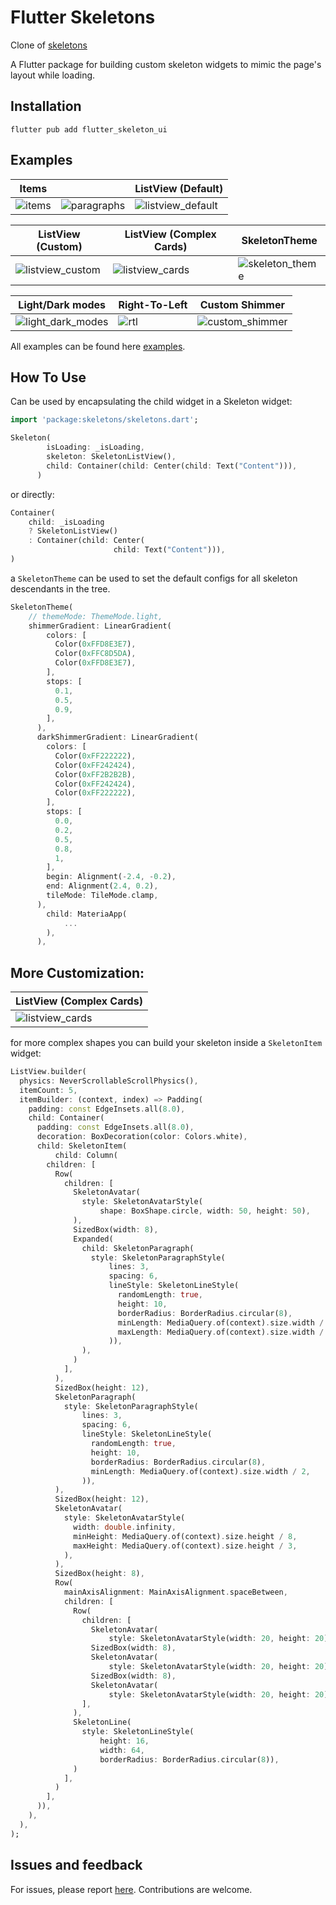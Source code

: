 # Flutter Skeletons

Clone of [skeletons](https://github.com/badjio/skeletons/)

A Flutter package for building custom skeleton widgets to mimic the page's layout while loading.

## Installation

```shell
flutter pub add flutter_skeleton_ui
```

## Examples

| Items                    |                                   | ListView (Default)                             |
| ------------------------ | --------------------------------- | ---------------------------------------------- |
| ![items](gifs/items.gif) | ![paragraphs](gifs/paragraph.gif) | ![listview_default](gifs/listview_default.gif) |

| ListView (Custom)                            | ListView (Complex Cards)                  | SkeletonTheme                              |
| -------------------------------------------- | ----------------------------------------- | ------------------------------------------ |
| ![listview_custom](gifs/listview_custom.gif) | ![listview_cards](gifs/cards_example.gif) | ![skeleton_theme](gifs/skeleton_theme.gif) |

| Light/Dark modes                               | Right-To-Left        | Custom Shimmer                             |
| ---------------------------------------------- | -------------------- | ------------------------------------------ |
| ![light_dark_modes](gifs/light_dark_modes.gif) | ![rtl](gifs/rtl.gif) | ![custom_shimmer](gifs/custom_shimmer.gif) |

All examples can be found here [examples](https://github.com/badjio/skeletons/tree/master/example/lib/examples).

## How To Use

Can be used by encapsulating the child widget in a Skeleton widget:

```dart
import 'package:skeletons/skeletons.dart';

Skeleton(
        isLoading: _isLoading,
        skeleton: SkeletonListView(),
        child: Container(child: Center(child: Text("Content"))),
      )
```

or directly:

```dart
Container(
    child: _isLoading
    ? SkeletonListView()
    : Container(child: Center(
                       child: Text("Content"))),
)

```

a `SkeletonTheme` can be used to set the default configs for all skeleton descendants in the tree.

```dart
SkeletonTheme(
    // themeMode: ThemeMode.light,
    shimmerGradient: LinearGradient(
        colors: [
          Color(0xFFD8E3E7),
          Color(0xFFC8D5DA),
          Color(0xFFD8E3E7),
        ],
        stops: [
          0.1,
          0.5,
          0.9,
        ],
      ),
      darkShimmerGradient: LinearGradient(
        colors: [
          Color(0xFF222222),
          Color(0xFF242424),
          Color(0xFF2B2B2B),
          Color(0xFF242424),
          Color(0xFF222222),
        ],
        stops: [
          0.0,
          0.2,
          0.5,
          0.8,
          1,
        ],
        begin: Alignment(-2.4, -0.2),
        end: Alignment(2.4, 0.2),
        tileMode: TileMode.clamp,
      ),
        child: MateriaApp(
            ...
        ),
      ),
```

## More Customization:

| ListView (Complex Cards)                  |
| ----------------------------------------- |
| ![listview_cards](gifs/cards_example.gif) |

for more complex shapes you can build your skeleton inside a `SkeletonItem` widget:

```dart
ListView.builder(
  physics: NeverScrollableScrollPhysics(),
  itemCount: 5,
  itemBuilder: (context, index) => Padding(
    padding: const EdgeInsets.all(8.0),
    child: Container(
      padding: const EdgeInsets.all(8.0),
      decoration: BoxDecoration(color: Colors.white),
      child: SkeletonItem(
          child: Column(
        children: [
          Row(
            children: [
              SkeletonAvatar(
                style: SkeletonAvatarStyle(
                    shape: BoxShape.circle, width: 50, height: 50),
              ),
              SizedBox(width: 8),
              Expanded(
                child: SkeletonParagraph(
                  style: SkeletonParagraphStyle(
                      lines: 3,
                      spacing: 6,
                      lineStyle: SkeletonLineStyle(
                        randomLength: true,
                        height: 10,
                        borderRadius: BorderRadius.circular(8),
                        minLength: MediaQuery.of(context).size.width / 6,
                        maxLength: MediaQuery.of(context).size.width / 3,
                      )),
                ),
              )
            ],
          ),
          SizedBox(height: 12),
          SkeletonParagraph(
            style: SkeletonParagraphStyle(
                lines: 3,
                spacing: 6,
                lineStyle: SkeletonLineStyle(
                  randomLength: true,
                  height: 10,
                  borderRadius: BorderRadius.circular(8),
                  minLength: MediaQuery.of(context).size.width / 2,
                )),
          ),
          SizedBox(height: 12),
          SkeletonAvatar(
            style: SkeletonAvatarStyle(
              width: double.infinity,
              minHeight: MediaQuery.of(context).size.height / 8,
              maxHeight: MediaQuery.of(context).size.height / 3,
            ),
          ),
          SizedBox(height: 8),
          Row(
            mainAxisAlignment: MainAxisAlignment.spaceBetween,
            children: [
              Row(
                children: [
                  SkeletonAvatar(
                      style: SkeletonAvatarStyle(width: 20, height: 20)),
                  SizedBox(width: 8),
                  SkeletonAvatar(
                      style: SkeletonAvatarStyle(width: 20, height: 20)),
                  SizedBox(width: 8),
                  SkeletonAvatar(
                      style: SkeletonAvatarStyle(width: 20, height: 20)),
                ],
              ),
              SkeletonLine(
                style: SkeletonLineStyle(
                    height: 16,
                    width: 64,
                    borderRadius: BorderRadius.circular(8)),
              )
            ],
          )
        ],
      )),
    ),
  ),
);
```

## Issues and feedback

For issues, please report [here](https://github.com/jordanliu/flutter_skeleton_ui/issues). Contributions are welcome.
